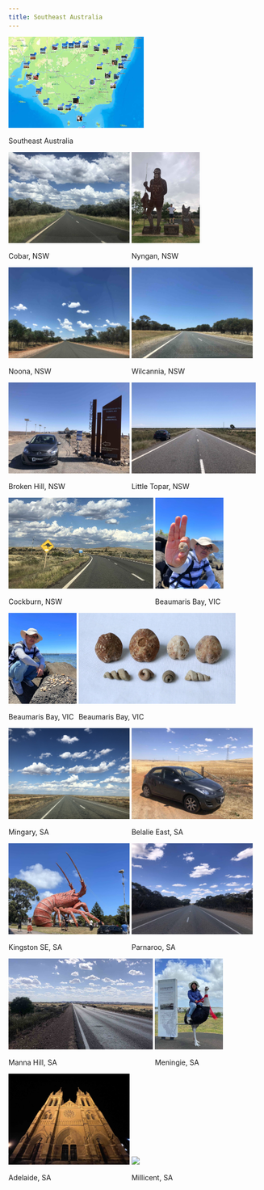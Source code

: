 ```yaml
---
title: Southeast Australia
---
```



<div id="banner">
	<div class="inline-block" style="display:inline-block;"><a href="road_trip_2023_1.jpg"><img src="road_trip_2023_1.jpg" style="height: 180px;"></a><div><p>Southeast Australia</p></div></div>
	<div class="inline-block" style="display:inline-block;"><a href="Cobar.jpg"><img src="Cobar.jpg" style="height: 180px;"></a><div><p>Cobar, NSW</p></div></div>
	<div class="inline-block" style="display:inline-block;"><a href="Nyngan.jpg"><img src="Nyngan.jpg" style="height: 180px;"></a><div><p>Nyngan, NSW</p></div></div>
	<div class="inline-block" style="display:inline-block;"><a href="Noona.jpg"><img src="Noona.jpg" style="height: 180px;"></a><div><p>Noona, NSW</p></div></div>
	<div class="inline-block" style="display:inline-block;"><a href="Wilcannia.jpg"><img src="Wilcannia.jpg" style="height: 180px;"></a><div><p>Wilcannia, NSW</p></div></div>
	<div class="inline-block" style="display:inline-block;"><a href="Broken_Hill.jpg"><img src="Broken_Hill.jpg" style="height: 180px;"></a><div><p>Broken Hill, NSW</p></div></div>
	<div class="inline-block" style="display:inline-block;"><a href="Little_Topar.jpg"><img src="Little_Topar.jpg" style="height: 180px;"></a><div><p>Little Topar, NSW</p></div></div>
	<div class="inline-block" style="display:inline-block;"><a href="Cockburn.jpg"><img src="Cockburn.jpg" style="height: 180px;"></a><div><p>Cockburn, NSW</p></div></div>
	<div class="inline-block" style="display:inline-block;"><a href="Beaumaris_Bay_Fossil_Site.jpg"><img src="Beaumaris_Bay_Fossil_Site.jpg" style="height: 180px;"></a><div><p>Beaumaris Bay, VIC</p></div></div>
	<div class="inline-block" style="display:inline-block;"><a href="Beaumaris_Bay_Fossil_Site_2.jpg"><img src="Beaumaris_Bay_Fossil_Site_2.jpg" style="height: 180px;"></a><div><p>Beaumaris Bay, VIC</p></div></div>
	<div class="inline-block" style="display:inline-block;"><a href="Beaumaris_Bay_Fossil_Site_3.jpg"><img src="Beaumaris_Bay_Fossil_Site_3.jpg" style="height: 180px;"></a><div><p>Beaumaris Bay, VIC</p></div></div>
	<div class="inline-block" style="display:inline-block;"><a href="Mingary.jpg"><img src="Mingary.jpg" style="height: 180px;"></a><div><p>Mingary, SA</p></div></div>
	<div class="inline-block" style="display:inline-block;"><a href="Belalie_East.jpg"><img src="Belalie_East.jpg" style="height: 180px;"></a><div><p>Belalie East, SA</p></div></div>
	<div class="inline-block" style="display:inline-block;"><a href="Kingston.jpg"><img src="Kingston.jpg" style="height: 180px;"></a><div><p>Kingston SE, SA</p></div></div>
	<div class="inline-block" style="display:inline-block;"><a href="Parnaroo.jpg"><img src="Parnaroo.jpg" style="height: 180px;"></a><div><p>Parnaroo, SA</p></div></div>
	<div class="inline-block" style="display:inline-block;"><a href="Manna_Hill.jpg"><img src="Manna_Hill.jpg" style="height: 180px;"></a><div><p>Manna Hill, SA</p></div></div>
	<div class="inline-block" style="display:inline-block;"><a href="Meningie.jpg"><img src="Meningie.jpg" style="height: 180px;"></a><div><p>Meningie, SA</p></div></div>
	<div class="inline-block" style="display:inline-block;"><a href="Adelaide.jpg"><img src="Adelaide.jpg" style="height: 180px;"></a><div><p>Adelaide, SA</p></div></div>
	<div class="inline-block" style="display:inline-block;"><a href="Millicent.mov"><img src="Millicent.mov" style="height: 180px;"></a><div><p>Millicent, SA</p></div></div>
</div>


